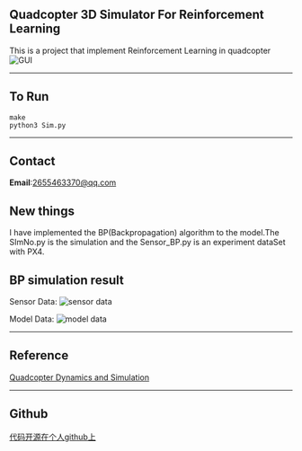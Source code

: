 ## Quadcopter 3D Simulator For Reinforcement Learning ##
This is a project that implement Reinforcement Learning in quadcopter
![GUI](https://img-blog.csdn.net/20180601091655295?watermark/2/text/aHR0cHM6Ly9ibG9nLmNzZG4ubmV0L3FxXzI4NzczMTgz/font/5a6L5L2T/fontsize/400/fill/I0JBQkFCMA==/dissolve/70)


----------
## To Run ##

```
make
python3 Sim.py
```


----------
## Contact ##
**Email**:2655463370@qq.com


## New things
I have implemented the BP(Backpropagation) algorithm to the model.The SImNo.py is the simulation and the Sensor_BP.py is an experiment dataSet with PX4.

## BP simulation result
Sensor Data:
![sensor data](https://img-blog.csdnimg.cn/20181113105018471.png?x-oss-process=image/watermark,type_ZmFuZ3poZW5naGVpdGk,shadow_10,text_aHR0cHM6Ly9ibG9nLmNzZG4ubmV0L3FxXzI4NzczMTgz,size_16,color_FFFFFF,t_70)

Model Data:
![model data](https://img-blog.csdnimg.cn/20181113105120249.png?x-oss-process=image/watermark,type_ZmFuZ3poZW5naGVpdGk,shadow_10,text_aHR0cHM6Ly9ibG9nLmNzZG4ubmV0L3FxXzI4NzczMTgz,size_16,color_FFFFFF,t_70)

----------
## Reference ##
[Quadcopter Dynamics and Simulation](http://andrew.gibiansky.com/blog/physics/quadcopter-dynamics/)


----------
## Github ##
[代码开源在个人github上](https://github.com/fangchen1993/RL-DRONE)

